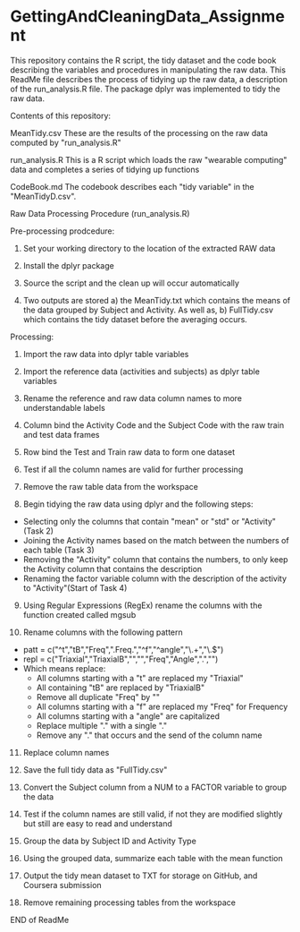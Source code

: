 # GettingAndCleaningData_Assignment
This repository contains the R script, the tidy dataset and the code book describing the variables and procedures in manipulating the raw data. This ReadMe file describes the process of tidying up the raw data, a description of the run_analysis.R file. The package dplyr was implemented to tidy the raw data.

Contents of this repository:

MeanTidy.csv
These are the results of the processing on the raw data computed by "run_analysis.R" 

run_analysis.R
This is a R script which loads the raw "wearable computing" data and completes a series of tidying up functions

CodeBook.md
The codebook describes each "tidy variable" in the "MeanTidyD.csv". 


Raw Data Processing Procedure (run_analysis.R)

Pre-processing prodcedure:
1) Set your working directory to the location of the extracted RAW data 

2) Install the dplyr package

3) Source the script and the clean up will occur automatically

4) Two outputs are stored a) the MeanTidy.txt which contains the means of the data grouped by Subject and Activity. As well as, b) FullTidy.csv which contains the tidy dataset before the averaging occurs.


Processing:
1) Import the raw data into dplyr table variables

2) Import the reference data (activities and subjects) as dplyr table variables

3) Rename the reference and raw data column names to more understandable labels

4) Column bind the Activity Code and the Subject Code with the raw train and test data frames

5) Row bind the Test and Train raw data to form one dataset

6) Test if all the column names are valid for further processing

7) Remove the raw table data from the workspace

8) Begin tidying the raw data using dplyr and the following steps:
  - Selecting only the columns that contain "mean" or "std" or "Activity" (Task 2)
  - Joining the Activity names based on the match between the numbers of each table (Task 3)
  - Removing the "Activity" column that contains the numbers, to only keep the Activity column that contains the description
  - Renaming the factor variable column with the description of the activity to "Activity"(Start of Task 4)

9) Using Regular Expressions (RegEx) rename the columns with the function created called mgsub

10) Rename columns with the following pattern
  - patt = c("^t","tB","Freq",".Freq.","^f","^angle","\\.+","\\.$")
  - repl = c("Triaxial","TriaxialB","","","Freq","Angle",".","")
  - Which  means replace:
    - All columns starting with a "t" are replaced my "Triaxial"
    - All containing "tB" are replaced by "TriaxialB"
    - Remove all duplicate "Freq" by ""
    - All columns starting with a "f" are replaced my "Freq" for Frequency
    - All columns starting with a "angle" are capitalized
    - Replace multiple "." with a single "."
    - Remove any "." that occurs and the send of the column name

11) Replace column names

12) Save the full tidy data as "FullTidy.csv"

13) Convert the Subject column from a NUM to a FACTOR variable to group the data

14) Test if the column names are still valid, if not they are modified slightly but still are easy to read and understand

15) Group the data by Subject ID and Activity Type

16) Using the grouped data, summarize each table with the mean function

17) Output the tidy mean dataset to TXT for storage on GitHub, and Coursera submission

18) Remove remaining processing tables from the workspace


END of ReadMe
